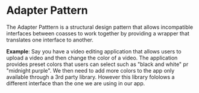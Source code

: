 # Adapter Pattern
The Adapter Patttern is a structural design pattern that allows incompatible interfaces between coasses to work together by providing a wrapper that translates one interface to another.

**Example**: Say you have a video editing application that allows users to upload a video and then change the color of a video. The application provides preset colors that users can select such as "black and white" pr "midnight purple". We then need to add more colors to the app only available through a 3rd party library. However this library fololows a different interface than the one we are using in our app.